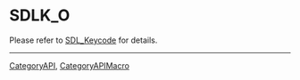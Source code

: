 # SDLK_O

Please refer to [SDL_Keycode](SDL_Keycode) for details.

----
[CategoryAPI](CategoryAPI), [CategoryAPIMacro](CategoryAPIMacro)

